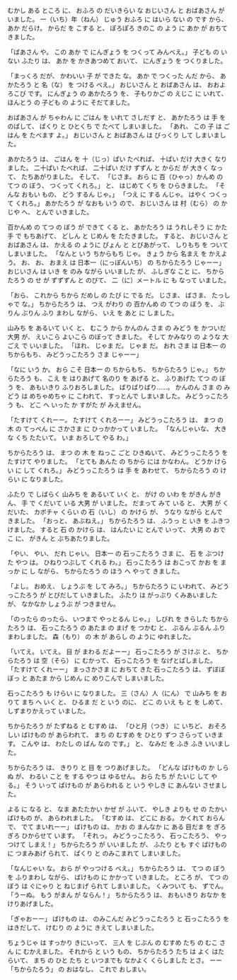 むかし ある ところ に、 おふろ の だいきらい な おじいさん と
おばあさん が いました。
一（いち）年（ねん） じゅう おふろ に はいら ない の です から、 あか だらけ。
からだ を こする と、 ぽろぽろ きのこ の よう に あか が
おちて きました。

「ばあさん や。 この あか で
にんぎょう を つくって みんべえ。」
子ども の いない ふたり は、
あか を かきあつめて おいて、 にんぎょう を
つくりました。

「まっくろ だが、 かわいい 子 が
できた な。 あか で つくった んだ から、
あかたろう と 名（な） を つける べえ。」
おじいさん と おばあさん は、
おおよろこび です。 にんぎょう の
あかたろう を、 子もりかご の えじこ に
いれて、 ほんとう の 子ども の ように
そだてました。

おばあさん が ちゃわん に ごはん を
いれて さしだす と、 あかたろう は 手 を
のばして、 ぱくり と ひとくち で
たべて しまいました。
「あれ、 この 子 は ごはん を
たべます よ。」
おじいさん と おばあさん は
びっくり して しまいました。

あかたろう は、 ごはん を 十（じっ）ぱい たべれば、
十ぱい だけ 大きく なりました。
二十ぱい たべれば、 二十ぱい だけ
ずずん と からだ が 大きく なって、
たちあがりました。 そして、
「じさま。 おら に 百（ひゃっ）かんめ の
てつ の ぼう、 つくって くれろ。」
と、 はじめて くち を ひらきました。
「そんな おもい もの、
どう するん じゃ。」
「つえ に する んじゃ。 はやく
つくって くれろ。」
あかたろう が なおも いう ので、
おじいさん は 村（むら） の かじや へ、
とんで いきました。

百かんめ の てつ の ぼう が
できて くる と、 あかたろう は
うれしそう に かた手 で もちあげて、
どしん と じめん を たたきました。
すると、 おじいさん と
おばあさん は、 かえる の ように
ぴょん と とびあがって、
しりもち を ついて しまいました。
「なんと いう ちからもち じゃ。
きょう から 名まえ を かえよう。
お、 お、 おまえ は 日本一（にっぽんいち） の
ちからたろう じゃーー」
おじいさん は いき を
のみ ながら いいました が、
ふしぎな こと に、 ちからたろう の
せ が ずずずん と のびて、
二（に）メートル に も なって いました。

「おら、 これから ちから だめし の
たび に でる だ。 じさま、 ばさま、
たっしゃで な。」
ちからたろう は、 つえ がわり の
百かんめ の てつ の ぼう を、
ぶりん ぶりん ふり まわし ながら、
いえ を あと に しました。

山みち を あるいて いく と、
むこう から かんのん さま の みどう を
かついだ 大男 が、 えいこら よいこら
のぼって きました。 そして かみなり の
ような 大ごえ で いいました。
「ほれ、 じゃま だ。 じゃま だ。
おれ さま は 日本一 の ちからもち、
みどうっこたろう さま じゃーー」

「なに いう か。 おら こそ 日本一 の ちからもち、 ちからたろう じゃ。」
ちからたろう も、 こえ を はりあげて 名のり を あげる と、
ふりあげた てつ の ぼう を、 あもいきり ふりおろしました。
ばりばりばり......。
かんのん さま の みどう は めちゃめちゃ に
こわれて、 すっとんで しまいました。
みどうっこたろう も、 どこ へ いった か
すがた が みえません。

「たすけて くれーー。 たすけて くれろーー」
みどうっこたろう は、 まつ の 木 の てっぺん に
さかさま に ひっかかって いました。
「なんじゃいな、 大きな くち たたいて。 いま
おろして やる わ。」


ちからたろう は、 まつ の 木 を
ねっこ ごと ひきぬいて、
みどうっこたろう を たすけて やりました。
「とても あんた の ちから には かなわん。
どうか けらい に して くれろ。」
みどうっこたろう は 手 を あわせて、
ちからたろう の けらい に なりました。

ふたり で しばらく 山みち を あるいて
いく と、 がけ の いわ を がきん がきん、
手 で くだいて いる 大男 が いました。
だまって みて いる と、 大男 が
くだいた、 カボチャ くらい の 石（いし） の
かけら が、 うなり ながら とんで きました。
「おっと、 あぶねえ。」
ちからたろう は、 ふうっ と いき を
ふきつけました。
すると 石 の かけら は、
はんたい に とんで いって、 大男 の
おでこ に、 がきん と
ぶちあたりました。

「やい、 やい、 だれ じゃい。 日本一 の 石っこたろう さま に、
石 を ぶつけた やつ は。 ひねりつぶして くれる わ。」
石っこたろう は おこって かお を まっか に
し ながら、 ちからたろう の ほう へ やって きました。

「よし。 おめえ、 しょうぶ を して みろ。」
ちからたろう に いわれて、 みどうっこたろう が
とびだして いきました。 ふたり は がっぷり くみあいました が、
なかなか しょうぶ が つきません。

「のったら のったら、 いつまで やっとるん じゃ。」
しびれ を きらした ちからたろう は、
石っこたろう の あたま の まげ を つかむ と、
ぶるん ぶるん ふりまわしました。
森（もり） の 木 が あらし の ように ゆれました。

「いてえ。 いてえ。 目 が まわる だよーー」
石っこたろう が さけぶ と、 ちからたろう は
空（そら） に むかって、 石っこたろう を
なげとばしました。
「たすけて くれーー」
まっさかさま に おちて きた
石っこたろう は、 ずぼぼぼっ と あたま から
じめん に めりこんで しまいました。

石っこたろう も けらい に なりました。
三（さん）人（にん） で 山みち を おりて まち へ
いく と、 ひるま だ と いう のに、 どこ の
いえ も と を しめて、 しずまりかえって
いました。

ちからたろう が たずねる と むすめ は、
「ひと月（つき） に いちど、 おそろしい ばけもの が
あらわれて、 まち の むすめ を ひとり ずつ
さらって いきます。 こんや は、 わたし の
ばん なの です。」
と、 なみだ を ふき ふき いいました。

ちからたろう は、
きりり と 目 を つりあげました。
「どんな ばけもの か しらぬ が、 わるい こと を
する やつ は ゆるせん。 おら たち が たいじ して やる。」
そう いって ばけもの が あらわれる と いう やしき に
あんない させました。

よる に なる と、 なま あたたかい かぜ が
ふいて、 やしき よりも せ の たかい
ばけもの が、 あらわれました。
「むすめ は、 どこに おる。 かくれて おらんで、
でて まいれーー」
ばけもの は、 かお の まんなか に ある
目だま を ぎろぎろ ひからせて います。
「それっ。 みどうっこたろう、 石っこたろう、
やっつけて しまえ！」
ちからたろう が いいました が、 ふたり とも
すぐ ばけもの に つまみあげ られて、
ぱくり と のみこまれて しまいました。

「なんじゃい な。 おら が
やっつける べえ。」
ちからたろう は、 てつ の ぼう を
ふりまわし ながら、 ばけもの に
かかって いきました。
ところ が、 てつ の ぼう は
ぐにゃり と ねじまげ られて
しまいました。
くみついて も、 ずでん。
「うーぬ。 もう がまん が
ならん！」
ちからたろう は、 おもいきり
おなか を けりあげました。

「ぎゃおーー」
ばけもの は、 のみこんだ みどうっこたろう と
石っこたろう を はきだして、 けむり の ように
きえて しまいました。

ちょうじゃ は すっかり
きにいって、 三人 を じぶん の
むすめ たち の むこ さん に むかえました。
それから と いう もの、 ちからたろう たち は
よく はたらいて、 まち の ひと たち と いつまでも
なかよく くらしました とさ。
ーー「ちからたろう」 の おはなし、 これで おしまい。